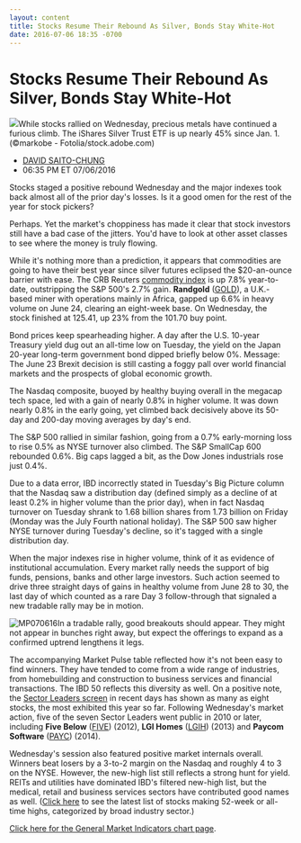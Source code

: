 ```yaml
---
layout: content
title: Stocks Resume Their Rebound As Silver, Bonds Stay White-Hot
date: 2016-07-06 18:35 -0700
---
```



Stocks Resume Their Rebound As Silver, Bonds Stay White-Hot
============================================================


![](https://www.investors.com/wp-content/uploads/2016/07/BIGpic_silver_070616_adobe.jpeg)While stocks rallied on Wednesday, precious metals have continued a furious climb. The iShares Silver Trust ETF is up nearly 45% since Jan. 1. (©markobe - Fotolia/stock.adobe.com)




* [DAVID SAITO-CHUNG](https://www.investors.com/author/chungd/ "Posts by DAVID SAITO-CHUNG")
* 06:35 PM ET 07/06/2016




Stocks staged a positive rebound Wednesday and the major indexes took back almost all of the prior day's losses. Is it a good omen for the rest of the year for stock pickers?


Perhaps. Yet the market's choppiness has made it clear that stock investors still have a bad case of the jitters. You'd have to look at other asset classes to see where the money is truly flowing.


While it's nothing more than a prediction, it appears that commodities are going to have their best year since silver futures eclipsed the $20-an-ounce barrier with ease. The CRB Reuters [commodity index](https://www.investors.com/category/research/futures/) is up 7.8% year-to-date, outstripping the S&P 500's 2.7% gain. **Randgold** ([GOLD](https://research.investors.com/quote.aspx?symbol=GOLD)), a U.K.-based miner with operations mainly in Africa, gapped up 6.6% in heavy volume on June 24, clearing an eight-week base. On Wednesday, the stock finished at 125.41, up 23% from the 101.70 buy point.


Bond prices keep spearheading higher. A day after the U.S. 10-year Treasury yield dug out an all-time low on Tuesday, the yield on the Japan 20-year long-term government bond dipped briefly below 0%. Message: The June 23 Brexit decision is still casting a foggy pall over world financial markets and the prospects of global economic growth.


The Nasdaq composite, buoyed by healthy buying overall in the megacap tech space, led with a gain of nearly 0.8% in higher volume. It was down nearly 0.8% in the early going, yet climbed back decisively above its 50-day and 200-day moving averages by day's end.


The S&P 500 rallied in similar fashion, going from a 0.7% early-morning loss to rise 0.5% as NYSE turnover also climbed. The S&P SmallCap 600 rebounded 0.6%. Big caps lagged a bit, as the Dow Jones industrials rose just 0.4%.


Due to a data error, IBD incorrectly stated in Tuesday's Big Picture column that the Nasdaq saw a distribution day (defined simply as a decline of at least 0.2% in higher volume than the prior day), when in fact Nasdaq turnover on Tuesday shrank to 1.68 billion shares from 1.73 billion on Friday (Monday was the July Fourth national holiday). The S&P 500 saw higher NYSE turnover during Tuesday's decline, so it's tagged with a single distribution day.


When the major indexes rise in higher volume, think of it as evidence of institutional accumulation. Every market rally needs the support of big funds, pensions, banks and other large investors. Such action seemed to drive three straight days of gains in healthy volume from June 28 to 30, the last day of which counted as a rare Day 3 follow-through that signaled a new tradable rally may be in motion.


![MP070616](https://www.investors.com/wp-content/uploads/2016/07/MP070616-1.jpg)In a tradable rally, good breakouts should appear. They might not appear in bunches right away, but expect the offerings to expand as a confirmed uptrend lengthens it legs.


The accompanying Market Pulse table reflected how it's not been easy to find winners. They have tended to come from a wide range of industries, from homebuilding and construction to business services and financial transactions. The IBD 50 reflects this diversity as well. On a positive note, the [Sector Leaders screen](http://research.investors.com/stock-lists/sector-leaders) in recent days has shown as many as eight stocks, the most exhibited this year so far. Following Wednesday's market action, five of the seven Sector Leaders went public in 2010 or later, including **Five Below** ([FIVE](https://research.investors.com/quote.aspx?symbol=FIVE)) (2012), **LGI Homes** ([LGIH](https://research.investors.com/quote.aspx?symbol=LGIH)) (2013) and **Paycom Software** ([PAYC](https://research.investors.com/quote.aspx?symbol=PAYC)) (2014).


Wednesday's session also featured positive market internals overall. Winners beat losers by a 3-to-2 margin on the Nasdaq and roughly 4 to 3 on the NYSE. However, the new-high list still reflects a strong hunt for yield. REITs and utilities have dominated IBD's filtered new-high list, but the medical, retail and business services sectors have contributed good names as well. ([Click here](https://www.investors.com/data-tables/new-high-list-july-5-2016/) to see the latest list of stocks making 52-week or all-time highs, categorized by broad industry sector.)


[Click here for the General Market Indicators chart page](https://www.investors.com/wp-content/uploads/2016/07/IBD0607154025GMI.pdf).




